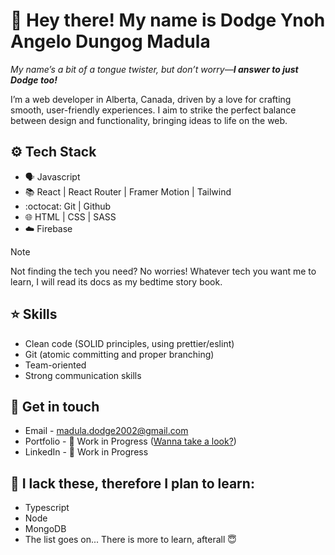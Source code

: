 # :wave: Hey there! My name is Dodge Ynoh Angelo Dungog Madula 
_My name’s a bit of a tongue twister, but don’t worry—**I answer to just Dodge too!**_

I’m a web developer in Alberta, Canada, driven by a love for crafting smooth, user-friendly experiences. I aim to strike the perfect balance between design and functionality, bringing ideas to life on the web.

## ⚙️ Tech Stack 
- 🗣️ Javascript
- 📚 React | React Router | Framer Motion | Tailwind
- :octocat: Git | Github
- :globe_with_meridians: HTML | CSS | SASS
- :cloud: Firebase
  
> [!NOTE]
> Not finding the tech you need? No worries! Whatever tech you want me to learn, I will read its docs as my bedtime story book.

## :star: Skills
- Clean code (SOLID principles, using prettier/eslint)
- Git (atomic committing and proper branching)
- Team-oriented
- Strong communication skills 

## :handshake: Get in touch
- Email - madula.dodge2002@gmail.com
- Portfolio - :construction: Work in Progress ([Wanna take a look?](https://www.figma.com/design/VeEd8KIyYgsSSYeszPkYCm/Portfolio-template---Edit-this-portfolio-and-export-it-as-HTML---Get-your-portflio-live-in-no-time-(Community)?node-id=11-2810&t=qQa7CoVFCrVLV0zV-1))
- LinkedIn - :construction: Work in Progress


## 🌱 I lack these, therefore I plan to learn:
- Typescript
- Node
- MongoDB
- The list goes on... There is more to learn, afterall :innocent:


